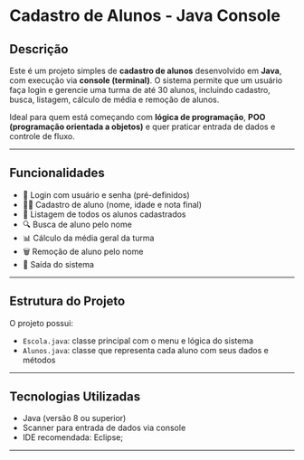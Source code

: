 # Cadastro de Alunos - Java Console

## Descrição

Este é um projeto simples de **cadastro de alunos** desenvolvido em **Java**, com execução via **console (terminal)**. O sistema permite que um usuário faça login e gerencie uma turma de até 30 alunos, incluindo cadastro, busca, listagem, cálculo de média e remoção de alunos.

Ideal para quem está começando com **lógica de programação**, **POO (programação orientada a objetos)** e quer praticar entrada de dados e controle de fluxo.

---

## Funcionalidades

- 🔐 Login com usuário e senha (pré-definidos)
- 👨‍🎓 Cadastro de aluno (nome, idade e nota final)
- 📄 Listagem de todos os alunos cadastrados
- 🔍 Busca de aluno pelo nome
- 📊 Cálculo da média geral da turma
- 🗑️ Remoção de aluno pelo nome
- 🚪 Saída do sistema

---

## Estrutura do Projeto

O projeto possui:

- `Escola.java`: classe principal com o menu e lógica do sistema
- `Alunos.java`: classe que representa cada aluno com seus dados e métodos

---

## Tecnologias Utilizadas

- Java (versão 8 ou superior)
- Scanner para entrada de dados via console
- IDE recomendada: Eclipse;

---

